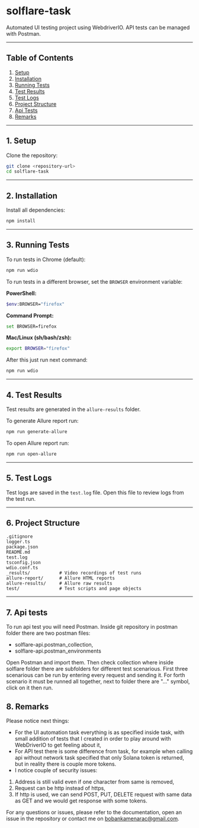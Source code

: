 # solflare-task

Automated UI testing project using WebdriverIO. API tests can be managed with Postman.

---

## Table of Contents

1. [Setup](#setup)
2. [Installation](#installation)
3. [Running Tests](#running-tests)
4. [Test Results](#test-results)
5. [Test Logs](#test-logs)
6. [Project Structure](#project-structure)
7. [Api Tests](#api-tests)
8. [Remarks](#remarks)

---

## 1. Setup

Clone the repository:
```sh
git clone <repository-url>
cd solflare-task
```

---

## 2. Installation

Install all dependencies:
```sh
npm install
```

---

## 3. Running Tests

To run tests in Chrome (default):
```sh
npm run wdio
```

To run tests in a different browser, set the `BROWSER` environment variable:

**PowerShell:**
```sh
$env:BROWSER="firefox"
```

**Command Prompt:**
```sh
set BROWSER=firefox
```

**Mac/Linux (sh/bash/zsh):**
```sh
export BROWSER="firefox"
```

After this just run next command:

```sh
npm run wdio
```

---

## 4. Test Results

Test results are generated in the `allure-results` folder.

To generate Allure report run:

```sh
npm run generate-allure
```

To open Allure report run:

```sh
npm run open-allure
```

---

## 5. Test Logs

Test logs are saved in the `test.log` file. Open this file to review logs from the test run.

---

## 6. Project Structure

```
.gitignore
logger.ts
package.json
README.md
test.log
tsconfig.json
wdio.conf.ts
_results/           # Video recordings of test runs
allure-report/      # Allure HTML reports
allure-results/     # Allure raw results
test/               # Test scripts and page objects
```

---

## 7. Api tests

To run api test you will need Postman. Inside git repository in postman folder there are two postman files:
- solflare-api.postman_collection,
- solflare-api.postman_environments

Open Postman and import them. Then check collection where inside solflare folder there are subfolders for different test scenarious.
First three scenarious can be run by entering every request and sending it.
For forth scenario it must be runned all together, next to folder there are "..." symbol, click on it then run.

## 8. Remarks

Please notice next things:
- For the UI automation task everything is as specified inside task, with small addition of tests that I created in order to play around with WebDriverIO to get feeling about it,
- For API test there is some difference from task, for example when calling api without network task specified that only Solana token is returned, but in reality there is couple more tokens. 
- I notice couple of security issues:
1) Address is still valid even if one character from same is removed,
2) Request can be http instead of https,
3) If http is used, we can send POST, PUT, DELETE request with same data as GET and we would get response with some tokens.

For any questions or issues, please refer to the documentation, open an issue in the repository or contact me on bobankamenarac@gmail.com.